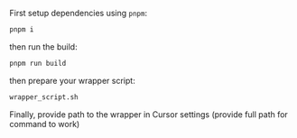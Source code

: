 First setup dependencies using `pnpm`:

```bash
pnpm i
```

then run the build:

```bash
pnpm run build
```

then prepare your wrapper script:

```bash
wrapper_script.sh
```

Finally, provide path to the wrapper in Cursor settings (provide full path for command to work)



